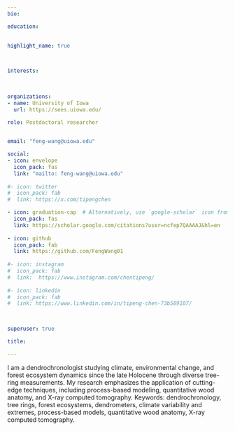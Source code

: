 ```yaml
---
bio: 

education:
 
    
highlight_name: true



interests:
 

 
organizations:
- name: University of Iowa
  url: https://sees.uiowa.edu/
  
role: Postdoctoral researcher


email: "feng-wang@uiowa.edu"

social:
- icon: envelope
  icon_pack: fas
  link: "mailto: feng-wang@uiowa.edu"
  
#- icon: twitter
#  icon_pack: fab
#  link: https://x.com/tipengchen

- icon: graduation-cap  # Alternatively, use `google-scholar` icon from `ai` icon pack
  icon_pack: fas
  link: https://scholar.google.com/citations?user=ncfep7QAAAAJ&hl=en
  
- icon: github
  icon_pack: fab
  link: https://github.com/FengWang01
  
#- icon: instagram
#  icon_pack: fab
#  link:  https://www.instagram.com/chentipeng/
  
#- icon: linkedin
#  icon_pack: fab
#  link: https://www.linkedin.com/in/tipeng-chen-73b589107/
    


superuser: true

title: 

---
```


I am a dendrochronologist studying climate, environmental change, and forest ecosystem dynamics since the late Holocene through diverse tree-ring measurements. My research emphasizes the application of cutting-edge techniques, including process-based modeling, quantitative wood anatomy, and X-ray computed tomography. 
Keywords: dendrochronology, tree rings, forest ecosystems, dendrometers, climate variability and extremes, process-based models, quantitative wood anatomy, X-ray computed tomography.

